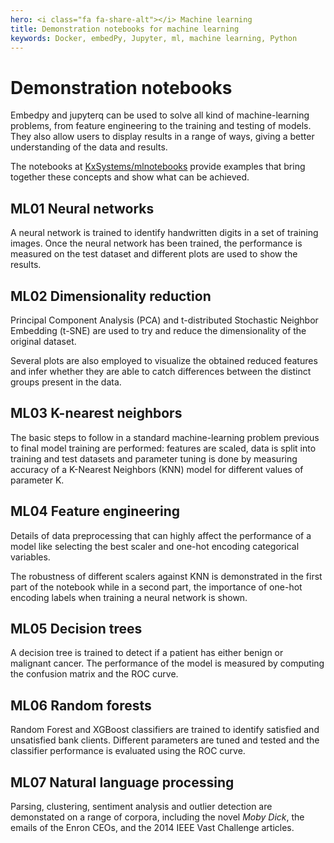 ```yaml
---
hero: <i class="fa fa-share-alt"></i> Machine learning
title: Demonstration notebooks for machine learning
keywords: Docker, embedPy, Jupyter, ml, machine learning, Python
---
```


# Demonstration notebooks

Embedpy and jupyterq can be used to solve all kind of machine-learning problems, from feature engineering to the training and testing of models. They also allow users to display results in a range of ways, giving a better understanding of the data and results.

The notebooks at 
<i class="fa fa-github"></i> [KxSystems/mlnotebooks](https://github.com/KxSystems/mlnotebooks)
provide examples that bring together these concepts and show what can be achieved.


## ML01 Neural networks

A neural network is trained to identify handwritten digits in a set of training images. Once the neural network has been trained, the performance is measured on the test dataset and different plots are used to show the results.


## ML02 Dimensionality reduction

Principal Component Analysis (PCA) and t-distributed Stochastic Neighbor Embedding (t-SNE) are used to try and reduce the dimensionality of the original dataset. 

Several plots are also employed to visualize the obtained reduced features and infer whether they are able to catch differences between the distinct groups present in the data.


## ML03 K-nearest neighbors

The basic steps to follow in a standard machine-learning problem previous to final model training are performed: features are scaled, data is split into training and test datasets and parameter tuning is done by measuring accuracy of a K-Nearest Neighbors (KNN) model for different values of parameter K.


## ML04 Feature engineering

Details of data preprocessing that can highly affect the performance of a model like selecting the best scaler and one-hot encoding categorical variables. 

The robustness of different scalers against KNN is demonstrated in the first part of the notebook while in a second part, the importance of one-hot encoding labels when training a neural network is shown.


## ML05 Decision trees

A decision tree is trained to detect if a patient has either benign or malignant cancer. The performance of the model is measured by computing the confusion matrix and the ROC curve.


## ML06 Random forests

Random Forest and XGBoost classifiers are trained to identify satisfied and unsatisfied bank clients. Different parameters are tuned and tested and the classifier performance is evaluated using the ROC curve.


## ML07 Natural language processing

Parsing, clustering, sentiment analysis and outlier detection are demonstated on a range of corpora, including the novel _Moby Dick_, the emails of the Enron CEOs, and the 2014 IEEE Vast Challenge articles.